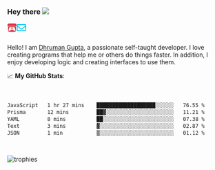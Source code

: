 ### Hey there <img src="https://media.giphy.com/media/hvRJCLFzcasrR4ia7z/giphy.gif" width="25px">

<a href="https://itch.io/profile/berlm">
  <img align="left" alt="Berlm's Itch" width="22px" src="/assets/itch-io.svg" />
</a>
<a href="mailto:me@berlm.me">
  <img align="left" alt="Email Berlm" width="22px" src="/assets/envelope.svg" />
</a>

<br />  
<br />  
  
Hello! I am [Dhruman Gupta](https://berlm.me/), a passionate self-taught developer. I love creating programs that help me or others do things faster. In addition, I enjoy developing logic and creating interfaces to use them.  
  
  📈 **My GitHub Stats**:  
    
<br />

<!--START_SECTION:waka-->
```text
JavaScript   1 hr 27 mins    ███████████████████░░░░░░   76.55 % 
Prisma       12 mins         ██▓░░░░░░░░░░░░░░░░░░░░░░   11.21 % 
YAML         8 mins          ██░░░░░░░░░░░░░░░░░░░░░░░   07.38 % 
Text         3 mins          ▓░░░░░░░░░░░░░░░░░░░░░░░░   02.87 % 
JSON         1 min           ▒░░░░░░░░░░░░░░░░░░░░░░░░   01.12 % 
```
<!--END_SECTION:waka-->
<br />  
  
  
![trophies](https://github-profile-trophy.vercel.app/?username=DhrumanGupta&theme=onestar&column=4&margin-w=10&margin-h=10)  
